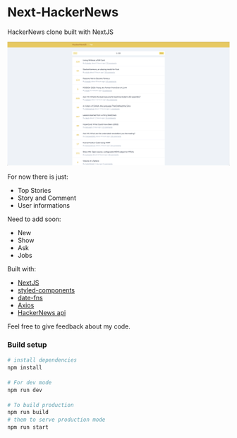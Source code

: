 # Next-HackerNews
HackerNews clone built with NextJS

![screenshot](public/screenshot.png "HackerNext screenshot")

For now there is just:
- Top Stories
- Story and Comment
- User informations

Need to add soon:
- New
- Show
- Ask
- Jobs

Built with:
- [NextJS]()
- [styled-components](https://styled-components.com/)
- [date-fns](https://date-fns.org/)
- [Axios](https://github.com/axios/axios)
- [HackerNews api](https://github.com/HackerNews/API)

Feel free to give feedback about my code.

### Build setup

```bash
# install dependencies
npm install

# For dev mode
npm run dev

# To build production
npm run build
# them to serve production mode
npm run start
```